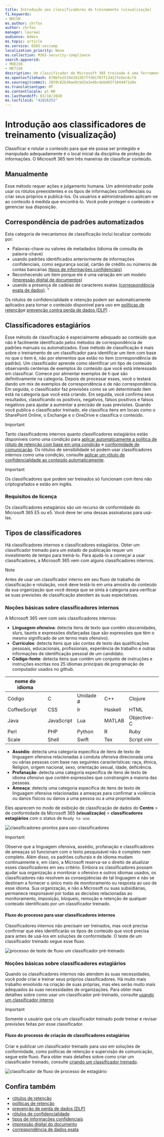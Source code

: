 ```yaml
---
title: Introdução aos classificadores de treinamento (visualização)
f1.keywords:
- NOCSH
ms.author: chrfox
author: chrfox
manager: laurawi
audience: Admin
ms.topic: article
ms.service: O365-seccomp
localization_priority: None
ms.collection: M365-security-compliance
search.appverid:
- MOE150
- MET150
description: Um classificador do Microsoft 365 treinado é uma ferramenta que você pode treinar para reconhecer vários tipos de conteúdo dando amostras positivas e negativas. Depois que o classificador for treinado, você confirmará que os resultados são precisos. Em seguida, use-o para pesquisar o conteúdo da sua organização e classificá-lo para aplicar os rótulos de retenção ou confidencialidade ou incluí-lo em políticas de retenção ou prevenção de perda de dados (DLP).
ms.openlocfilehash: 6706fe25194191d57ffd91f07f13d22fe5ec6cfd
ms.sourcegitcommit: 2859c82b30ae9cbd3a3e4bcdebd65f18444f1a9e
ms.translationtype: MT
ms.contentlocale: pt-BR
ms.lasthandoff: 03/18/2020
ms.locfileid: "42826252"
---
```

# <a name="getting-started-with-trainable-classifiers-preview"></a>Introdução aos classificadores de treinamento (visualização)

Classificar e rotular o conteúdo para que ele possa ser protegido e manipulado adequadamente é o local inicial da disciplina de proteção de informações. O Microsoft 365 tem três maneiras de classificar conteúdo.

## <a name="manually"></a>Manualmente

Esse método requer ações e julgamento humana. Um administrador pode usar os rótulos preexistentes e os tipos de informações confidenciais ou criar seus próprios e publicá-los. Os usuários e administradores aplicam-se ao conteúdo à medida que encontrá-lo. Você pode proteger o conteúdo e gerenciar sua disposição.

## <a name="automated-pattern-matching"></a>Correspondência de padrões automatizados

Esta categoria de mecanismos de classificação inclui localizar conteúdo por:

- Palavras-chave ou valores de metadados (idioma de consulta de palavra-chave)
- usando padrões identificados anteriormente de informações confidenciais, como segurança social, cartão de crédito ou números de contas bancárias [(tipos de informações confidenciais)](what-the-sensitive-information-types-look-for.md)
- Reconhecendo um item porque ele é uma variação em um modelo [(impressão digital de documentos)](document-fingerprinting.md)
- usando a presença de cadeias de caracteres exatas [(correspondência exata de dados)](create-custom-sensitive-information-types-with-exact-data-match-based-classification.md). "

Os rótulos de confidencialidade e retenção podem ser automaticamente aplicados para tornar o conteúdo disponível para uso em [políticas de retenção](retention-policies.md)e [prevenção contra perda de dados (DLP)](data-loss-prevention-policies.md) .

## <a name="trainable-classifiers"></a>Classificadores estagiários

Esse método de classificação é especialmente adequado ao conteúdo que não é facilmente identificado pelos métodos de correspondência de padrões manuais ou automatizados. Esse método de classificação é mais sobre o treinamento de um classificador para identificar um item com base no que o item é, não por elementos que estão no item (correspondência de padrão). Um classificador aprende como identificar um tipo de conteúdo observando centenas de exemplos do conteúdo que você está interessado em classificar. Comece por alimentar exemplos de ti que são definitivamente na categoria. Depois de processar esses, você o testará dando um mix de exemplos de correspondência e de não correspondência. Em seguida, o classificador faz previsões como se um determinado item está na categoria que você está criando. Em seguida, você confirma seus resultados, classificando os positivos, negativos, falsos positivos e falsos negativos para ajudar a aumentar a precisão de suas previsões. Quando você publica o classificador treinado, ele classifica itens em locais como o SharePoint Online, o Exchange e o OneDrive e classifica o conteúdo.

> [!IMPORTANT]
> Tanto classificadores internos quanto classificadores estagiários estão disponíveis como uma condição para [aplicar automaticamente a política de rótulo de retenção com base em uma condição](labels.md#applying-a-retention-label-automatically-based-on-conditions) e [conformidade de comunicação](communication-compliance.md). Os rótulos de sensibilidade só podem usar classificadores internos como uma condição, consulte [aplicar um rótulo de confidencialidade ao conteúdo automaticamente](apply-sensitivity-label-automatically.md).

> [!IMPORTANT]
> Os classificadores que podem ser treinados só funcionam com itens não criptografados e estão em inglês.

### <a name="licensing-requirements"></a>Requisitos de licença

Os classificadores estagiários são um recurso de conformidade do Microsoft 365 E5 ou e5. Você deve ter uma dessas assinaturas para usá-las.

## <a name="types-of-classifiers"></a>Tipos de classificadores

Há classificadores internos e classificadores estagiários. Obter um classificador treinado para um estado de publicação requer um investimento de tempo para treiná-lo. Para ajudá-lo a começar a usar classificadores, a Microsoft 365 vem com alguns classificadores internos.

> [!NOTE]
> Antes de usar um classificador interno em seu fluxo de trabalho de classificação e rotulação, você deve testá-lo em uma amostra do conteúdo da sua organização que você deseja que se sinta à categoria para verificar se suas previsões de classificação atendem às suas expectativas.

### <a name="understanding-built-in-classifiers"></a>Noções básicas sobre classificadores internos

A Microsoft 365 vem com seis classificadores internos:

- **Linguagem ofensiva**: detecta itens de texto que contêm obscenidades, slurs, taunts e expressões disfarçadas (que são expressões que têm o mesmo significado de um termo mais ofensivo).
- **Currículos**: detecta itens que são contas de texto das qualificações pessoais, educacionais, profissionais, experiência de trabalho e outras informações de identificação pessoal de um candidato.
- **Código-fonte**: detecta itens que contêm um conjunto de instruções e instruções escritas nos 25 idiomas principais de programação de computador usados no github.

|nome do idioma|||||
|---------|---------|---------|---------|---------|
|Código|C        |Unidade #       |C++     |Clojure  |
|CoffeeScript|CSS     |Ir       |Haskell |HTML     |
|Java     |JavaScript|Lua      |MATLAB   |Objective-C|
|Perl     |PHP      |Python   |R        |Ruby     |
|Scale    |Shell    |Swift    |Tex      |Script vim|


- **Assédio**: detecta uma categoria específica de itens de texto de linguagem ofensiva relacionadas à conduta ofensiva direcionada uma ou várias pessoas com base nas seguintes características: raça, étnica, Religion, origem nacional, sexo, orientação sexual, idade, deficiência.
- **Profanação**: detecta uma categoria específica de itens de texto de idioma ofensivo que contêm expressões que constrangim a maioria das pessoas.
- **Ameaça**: detecta uma categoria específica de itens de texto de linguagem ofensiva relacionadas a ameaças para confirmar a violência ou danos físicos ou danos a uma pessoa ou a uma propriedade.

Eles aparecem no modo de exibição de classificação de dados do **Centro** > de conformidade da Microsoft 365 **(visualização)** > **classificadores estagiários** com o status de `Ready to use`.

![classificadores-prontos para uso-classificadores](../media/classifiers-ready-to-use-classifiers.png)

> [!IMPORTANT]
> Observe que a linguagem ofensiva, assédio, profanação e classificadores de ameaças só funcionam com o texto pesquisável não é completo nem completo.  Além disso, os padrões culturais e de idioma mudam continuamente e, em claro, a Microsoft reserva-se o direito de atualizar esses classificadores em seu critério. Embora os classificadores possam ajudar sua organização a monitorar o ofensivo e outros idiomas usados, os classificadores não resolvem as conseqüências de tal linguagem e não se destinam a fornecer o único meio de monitoramento ou resposta ao uso de esse idioma. Sua organização, e não a Microsoft ou suas subsidiárias, permanece responsável por todas as decisões relacionadas ao monitoramento, imposição, bloqueio, remoção e retenção de qualquer conteúdo identificado por um classificador treinado.

#### <a name="process-flow-for-using-built-in-classifiers"></a>Fluxo do processo para usar classificadores internos

Classificadores internos não precisam ser treinados, mas você precisa confirmar que eles identificarão os tipos de conteúdo que você precisa para antes de usá-los em soluções de conformidade. O teste de um classificador treinado segue esse fluxo.

![processo de teste de fluxo um classificador pré-treinado](../media/classifier-pre-trained-classifier-flow.png)

### <a name="understanding-trainable-classifiers"></a>Noções básicas sobre classificadores estagiários

Quando os classificadores internos não atendem às suas necessidades, você pode criar e treinar seus próprios classificadores. Há muito mais trabalho envolvido na criação de suas próprias, mas eles serão muito mais adequados às suas necessidades de organizações. Para obter mais detalhes sobre como usar um classificador pré-treinado, consulte [usando um classificador interno](classifier-using-a-ready-to-use-classifier.md)

> [!IMPORTANT]
> Somente o usuário que cria um classificador treinado pode treinar e revisar previsões feitas por esse classificador.

#### <a name="process-flow-for-creating-trainable-classifiers"></a>Fluxo do processo de criação de classificadores estagiários

Criar e publicar um classificador treinado para uso em soluções de conformidade, como políticas de retenção e supervisão de comunicação, segue este fluxo. Para obter mais detalhes sobre como criar um classificador treinado, consulte [criando um classificador treinado](classifier-creating-a-trainable-classifier.md).

![classificador de fluxo de processo de estagiário](../media/classifier-trainable-classifier-flow.png)

## <a name="see-also"></a>Confira também

- [rótulos de retenção](labels.md)
- [políticas de retenção](retention-policies.md)
- [prevenção de perda de dados (DLP)](data-loss-prevention-policies.md)
- [rótulos de confidencialidade](sensitivity-labels.md)
- [tipos de informações confidenciais](what-the-sensitive-information-types-look-for.md)
- [impressão digital do documento](document-fingerprinting.md)
- [correspondência de dados exata](create-custom-sensitive-information-types-with-exact-data-match-based-classification.md)
